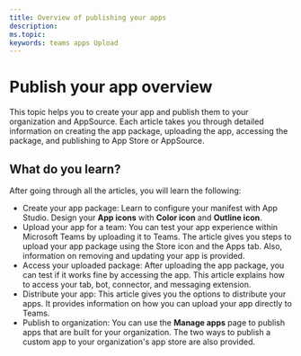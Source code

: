 ```yaml
---
title: Overview of publishing your apps
description: 
ms.topic: 
keywords: teams apps Upload
---
```


# Publish your app overview

This topic helps you to create your app and publish them to your organization and AppSource. Each article takes you through detailed information on creating the app package, uploading the app, accessing the package, and publishing to App Store or AppSource.

## What do you learn?

After going through all the articles, you will learn the following:
* Create your app package: Learn to configure your manifest with App Studio. Design your **App icons** with **Color icon** and **Outline icon**.
* Upload your app for a team: You can test your app experience within Microsoft Teams by uploading it to Teams. The article gives you steps to upload your app package using the Store icon and the Apps tab. Also, information on removing and updating your app is provided.
* Access your uploaded package: After uploading the app package, you can test if it works fine by accessing the app. This article explains how to access your tab, bot, connector, and messaging extension.
* Distribute your app: This article gives you the options to distribute your apps. It provides information on how you can upload your app directly to Teams.
* Publish to organization: You can use the **Manage apps** page to publish apps that are built for your organization. The two ways to publish a custom app to your organization's app store are also provided.

